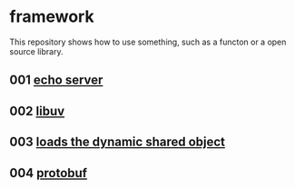 # framework
This repository shows how to use something, such as a functon or a open source library.

## 001 [echo server](001)
## 002 [libuv](002)
## 003 [loads the dynamic shared object](003)
## 004 [protobuf](004)
